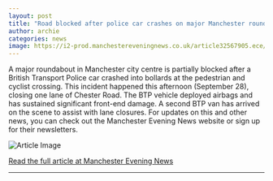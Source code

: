 ```yaml
---
layout: post
title: "Road blocked after police car crashes on major Manchester roundabout"
author: archie
categories: news
image: https://i2-prod.manchestereveningnews.co.uk/article32567905.ece/ALTERNATES/s1200/0_HVR_MEN_280925_mway.jpg
---
```

A major roundabout in Manchester city centre is partially blocked after a British Transport Police car crashed into bollards at the pedestrian and cyclist crossing. This incident happened this afternoon (September 28), closing one lane of Chester Road. The BTP vehicle deployed airbags and has sustained significant front-end damage. A second BTP van has arrived on the scene to assist with lane closures. For updates on this and other news, you can check out the Manchester Evening News website or sign up for their newsletters.

![Article Image](https://i2-prod.manchestereveningnews.co.uk/article32567905.ece/ALTERNATES/s1200/0_HVR_MEN_280925_mway.jpg)

[Read the full article at Manchester Evening News](https://www.manchestereveningnews.co.uk/news/greater-manchester-news/road-blocked-after-police-car-32567884)

---
